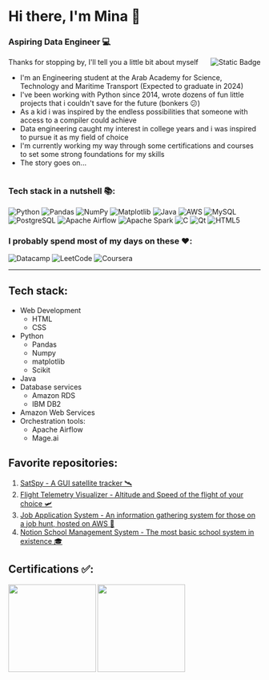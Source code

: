 # Hi there, I'm Mina 👋
<div>
  <h3>Aspiring Data Engineer 💻</h3>
  <a href="https://www.linkedin.com/in/mina-basem/">
  <img align="right" alt="Static Badge" src="https://img.shields.io/badge/LinkedIn-Connect%20with%20me!-blue?style=for-the-badge&logo=linkedin&logoColor=blue&cacheSeconds=3600&link=https%3A%2F%2Fwww.linkedin.com%2Fin%2Fmina-basem%2F">
  </a>
</div>


Thanks for stopping by, I'll tell you a little bit about myself
- I'm an Engineering student at the Arab Academy for Science, Technology and Maritime Transport (Expected to graduate in 2024)
- I've been working with Python since 2014, wrote dozens of fun little projects that i couldn't save for the future (bonkers 😕)
- As a kid i was inspired by the endless possibilities that someone with access to a compiler could achieve
- Data engineering caught my interest in college years and i was inspired to pursue it as my field of choice
- I'm currently working my way through some certifications and courses to set some strong foundations for my skills
- The story goes on...

<div align="center">
<a href="your-viewer-count">
  <img src="https://komarev.com/ghpvc/?username=mina-basem&style=flat-square&color=blue" alt=""/>
</a>
</div>

### Tech stack in a nutshell 📚:

![Python](https://img.shields.io/badge/python-3670A0?style=for-the-badge&logo=python&logoColor=ffdd54)
![Pandas](https://img.shields.io/badge/pandas-%23150458.svg?style=for-the-badge&logo=pandas&logoColor=white)
![NumPy](https://img.shields.io/badge/numpy-%23013243.svg?style=for-the-badge&logo=numpy&logoColor=white)
![Matplotlib](https://img.shields.io/badge/Matplotlib-%23ffffff.svg?style=for-the-badge&logo=Matplotlib&logoColor=black)
![Java](https://img.shields.io/badge/java-%23ED8B00.svg?style=for-the-badge&logo=openjdk&logoColor=white)
![AWS](https://img.shields.io/badge/AWS-%23FF9900.svg?style=for-the-badge&logo=amazon-aws&logoColor=white)
![MySQL](https://img.shields.io/badge/mysql-%2300f.svg?style=for-the-badge&logo=mysql&logoColor=white)
![PostgreSQL](https://img.shields.io/badge/PostgreSQL-316192?style=for-the-badge&logo=postgresql&logoColor=white)
![Apache Airflow](https://img.shields.io/badge/Apache%20Airflow-017CEE?style=for-the-badge&logo=Apache%20Airflow&logoColor=white)
![Apache Spark](https://img.shields.io/badge/Apache%20Spark-FDEE21?style=flat-square&logo=apachespark&logoColor=black)
![C](https://img.shields.io/badge/c-%2300599C.svg?style=for-the-badge&logo=c&logoColor=white)
![Qt](https://img.shields.io/badge/Qt-%23217346.svg?style=for-the-badge&logo=Qt&logoColor=white)
![HTML5](https://img.shields.io/badge/html5-%23E34F26.svg?style=for-the-badge&logo=html5&logoColor=white)

### I probably spend most of my days on these ❤️:

![Datacamp](https://img.shields.io/badge/Datacamp-05192D?style=for-the-badge&logo=datacamp&logoColor=03E860)
![LeetCode](https://img.shields.io/badge/LeetCode-000000?style=for-the-badge&logo=LeetCode&logoColor=#d16c06)
![Coursera](https://img.shields.io/badge/Coursera-%230056D2.svg?style=for-the-badge&logo=Coursera&logoColor=white)

<hr></hr>

## Tech stack:

- Web Development
    - HTML
    - CSS
- Python
    - Pandas
    - Numpy
    - matplotlib
    - Scikit
- Java
- Database services
    - Amazon RDS
    - IBM DB2
- Amazon Web Services
- Orchestration tools:
  - Apache Airflow
  - Mage.ai

## Favorite repositories:

1. [SatSpy - A GUI satellite tracker 🛰](https://github.com/MinaBasem/SatSpy)
2. [Flight Telemetry Visualizer - Altitude and Speed of the flight of your choice 🛩](https://github.com/MinaBasem/Flight_Telemetry_Visualizer)
3. [Job Application System - An information gathering system for those on a job hunt, hosted on AWS 🧳](https://github.com/MinaBasem/job-applications-system-on-aws)
4. [Notion School Management System - The most basic school system in existence 🎓](https://github.com/MinaBasem/NotionSchoolManagementSystem)

## Certifications ✅:

<img align="left" width="175" height="175" src="https://github.com/MinaBasem/MinaBasem/assets/42482261/927539d4-948a-42bb-8ea2-d653840aaaa7">
<img align="left" width="175" height="175" src="https://images.credly.com/size/680x680/images/00634f82-b07f-4bbd-a6bb-53de397fc3a6/image.png">


<!--
**MinaBasem/MinaBasem** is a ✨ _special_ ✨ repository because its `README.md` (this file) appears on your GitHub profile.

Here are some ideas to get you started:

- 🔭 I’m currently working on ...
- 🌱 I’m currently learning ...
- 👯 I’m looking to collaborate on ...
- 🤔 I’m looking for help with ...
- 💬 Ask me about ...
- 📫 How to reach me: ...
- 😄 Pronouns: ...
- ⚡ Fun fact: ...
-->
